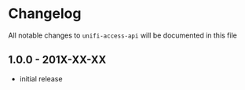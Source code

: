 # Changelog

All notable changes to `unifi-access-api` will be documented in this file

## 1.0.0 - 201X-XX-XX

- initial release
